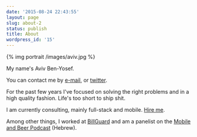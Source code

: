 ```yaml
---
date: '2015-08-24 22:43:55'
layout: page
slug: about-2
status: publish
title: About
wordpress_id: '15'
---
```


{% img portrait /images/aviv.jpg %}

My name's Aviv Ben-Yosef.

You can contact me by [e-mail](mailto:abyx@codelord.net), or [twitter](http://www.twitter.com/avivby).

For the past few years I've focused on solving the right problems and in a high quality fashion. Life's too short to ship shit.

I am currently consulting, mainly full-stack and mobile. [Hire me](mailto:abyx@codelord.net?subject=Hiring%20You).

Among other things, I worked at [BillGuard](http://www.billguard.com) and am a panelist on the [Mobile and Beer Podcast](http://www.mobileandbeer.com) (Hebrew).

